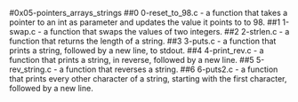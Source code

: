 #0x05-pointers_arrays_strings
##0 0-reset_to_98.c - a function that takes a pointer to an int as parameter and updates the value it points to to 98.
##1 1-swap.c - a function that swaps the values of two integers.
##2 2-strlen.c - a function that returns the length of a string.
##3 3-puts.c - a function that prints a string, followed by a new line, to stdout.
##4 4-print_rev.c - a function that prints a string, in reverse, followed by a new line.
##5 5-rev_string.c - a function that reverses a string.
##6 6-puts2.c - a function that prints every other character of a string, starting with the first character, followed by a new line.

